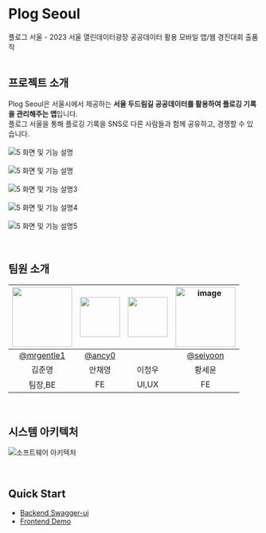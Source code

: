 # Plog Seoul
플로그 서울 - 2023 서울 열린데이터광장 공공데이터 활용 모바일 앱/웹 경진대회 출품작 <br/>
 <br/>

## 프로젝트 소개
Plog Seoul은 서울시에서 제공하는 <b>서울 두드림길 공공데이터를 활용하여 플로깅 기록을 관리해주는 앱</b>입니다. <br/>
플로그 서울을 통해 플로깅 기록을 SNS로 다른 사람들과 함께 공유하고, 경쟁할 수 있습니다.
<br/>
<br/>
![5  화면 및 기능 설명](https://github.com/mrgentle1/Plog-Seoul/assets/66265618/ed1c332b-b8a0-4abb-a583-eaf51cd25d3d)<br/><br/>
![5  화면 및 기능 설명](https://github.com/mrgentle1/Plog-Seoul/assets/66265618/1c6f80a6-ec39-4d52-a3b8-688fa1b64d88)<br/><br/>
![5  화면 및 기능 설명3](https://github.com/mrgentle1/Plog-Seoul/assets/66265618/dbaa00aa-b1b6-4539-895d-7b63883c24ad)<br/><br/>
![5  화면 및 기능 설명4](https://github.com/mrgentle1/Plog-Seoul/assets/66265618/726cabc8-dafa-4c26-94bc-d0226d3254e8)<br/><br/>
![5  화면 및 기능 설명5](https://github.com/mrgentle1/Plog-Seoul/assets/66265618/5f361b6d-1b2c-42df-b1eb-32d99badc153)


 <br/>
 
## 팀원 소개        
|<img src="https://avatars.githubusercontent.com/u/59019322?v=4" width="120">|<img src="https://github.com/~~~.png" width="80">|<img src="https://github.com/~~~.png" width="80">|<img width="120" alt="image" src="https://github.com/mrgentle1/Plog-Seoul/assets/66265618/57d11682-82bd-4e74-bbd9-1df05613c73a">|
|:---:|:---:|:---:|:---:|
|[@mrgentle1](https://github.com/mrgentle1)|[@ancy0](https://github.com/ancy0)|[]()|[@seiyoon](https://github.com/seiyoon)|        
|김준영|안채영|이정우|황세윤|
|팀장,BE|FE|UI,UX|FE|


 <br/>

## 시스템 아키텍처
![소프트웨어 아키텍처](https://github.com/mrgentle1/Plog-Seoul/assets/59019322/2f19bd87-c1a9-4103-925b-b840d9a684e5)

 <br/>

## Quick Start
- [Backend Swagger-ui](https://seoul-plog.shop/swagger-ui/)
- [Frontend Demo](https://plog-seoul-git-develop-mrgentle1.vercel.app/)
